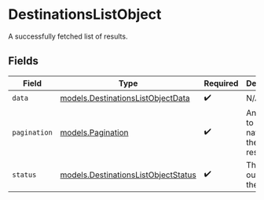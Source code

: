 # DestinationsListObject

A successfully fetched list of results.


## Fields

| Field                                                                            | Type                                                                             | Required                                                                         | Description                                                                      | Example                                                                          |
| -------------------------------------------------------------------------------- | -------------------------------------------------------------------------------- | -------------------------------------------------------------------------------- | -------------------------------------------------------------------------------- | -------------------------------------------------------------------------------- |
| `data`                                                                           | [models.DestinationsListObjectData](../models/destinationslistobjectdata.md)     | :heavy_check_mark:                                                               | N/A                                                                              |                                                                                  |
| `pagination`                                                                     | [models.Pagination](../models/pagination.md)                                     | :heavy_check_mark:                                                               | An object to help you navigate the list of results.                              |                                                                                  |
| `status`                                                                         | [models.DestinationsListObjectStatus](../models/destinationslistobjectstatus.md) | :heavy_check_mark:                                                               | The outcome of the request                                                       | success                                                                          |